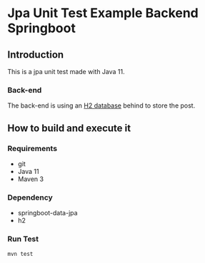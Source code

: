 # Jpa Unit Test Example Backend Springboot

## Introduction

This is a jpa unit test made with Java 11.

### Back-end

The back-end is using an [H2 database](https://www.h2database.com) behind to store the post.

## How to build and execute it

### Requirements

+ git
+ Java 11
+ Maven 3

### Dependency

+ springboot-data-jpa
+ h2

### Run Test

```
mvn test
```